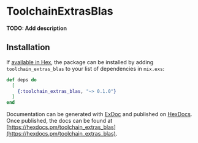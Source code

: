 # ToolchainExtrasBlas

**TODO: Add description**

## Installation

If [available in Hex](https://hex.pm/docs/publish), the package can be installed
by adding `toolchain_extras_blas` to your list of dependencies in `mix.exs`:

```elixir
def deps do
  [
    {:toolchain_extras_blas, "~> 0.1.0"}
  ]
end
```

Documentation can be generated with [ExDoc](https://github.com/elixir-lang/ex_doc)
and published on [HexDocs](https://hexdocs.pm). Once published, the docs can
be found at [https://hexdocs.pm/toolchain_extras_blas](https://hexdocs.pm/toolchain_extras_blas).

